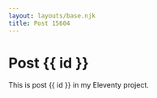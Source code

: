 ```yaml
---
layout: layouts/base.njk
title: Post 15604
---
```


# Post {{ id }}

This is post {{ id }} in my Eleventy project.
